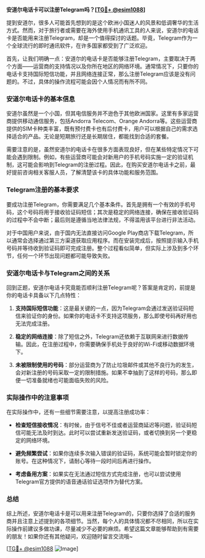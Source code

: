 **安道尔电话卡可以注册Telegram吗？[[TG💪+ @esim1088](https://t.me/s/esim1088)]**

提到安道尔，很多人可能首先想到的是这个欧洲小国迷人的风景和低调奢华的生活方式。然而，对于旅行者或需要在海外使用手机通讯工具的人来说，安道尔的电话卡是否能用来注册Telegram，却是一个值得探讨的话题。毕竟，Telegram作为一个全球流行的即时通讯软件，在许多国家都受到了广泛欢迎。

首先，让我们明确一点：安道尔的电话卡是否能够注册Telegram，主要取决于两个方面——运营商的支持情况以及你所在地区的网络环境。通常情况下，只要你的电话卡支持国际短信功能，并且网络连接正常，那么注册Telegram应该是没有问题的。不过，具体的操作流程可能会因个人情况而有所不同。

### 安道尔电话卡的基本信息

安道尔虽然是一个小国，但其电信服务并不逊色于其他欧洲国家。这里有多家运营商提供移动通信服务，包括Andorra Telecom、Orange Andorra等。这些运营商提供的SIM卡种类丰富，既有预付费卡也有后付费卡，用户可以根据自己的需求选择适合的产品。无论是短期旅行还是长期居住，都能找到合适的套餐。

需要注意的是，虽然安道尔的电话卡在很多方面表现良好，但在某些特定情况下可能会遇到限制。例如，有些运营商可能会对新用户的手机号码实施一定的验证机制，这可能会影响到Telegram的注册过程。因此，在购买安道尔电话卡之前，最好提前咨询相关客服人员，了解清楚该卡的具体功能和服务范围。

### Telegram注册的基本要求

要成功注册Telegram，你需要满足几个基本条件。首先是拥有一个有效的手机号码，这个号码将用于接收验证码短信；其次是稳定的网络连接，确保在接收验证码的过程中不会中断；最后则是遵循当地法律法规，不得滥用该平台进行非法活动。

对于中国用户来说，由于国内无法直接访问Google Play商店下载Telegram，所以通常会选择通过第三方渠道获取应用程序。而在安装完成后，按照提示输入手机号码并等待收到验证码即可完成注册。整个过程看似简单，但实际上涉及到多个环节，任何一个环节出现问题都可能导致失败。

### 安道尔电话卡与Telegram之间的关系

回到正题，安道尔电话卡究竟能否顺利注册Telegram呢？答案是肯定的，前提是你的电话卡具备以下几点特性：

1. **支持国际短信功能**：这是最关键的一点，因为Telegram会通过发送验证码短信来验证你的身份。如果你的电话卡不支持这项服务，那么即使号码再好用也无法完成注册。
   
2. **稳定的网络连接**：除了短信之外，Telegram还依赖于互联网来进行数据传输。因此，在注册过程中，你需要确保手机处于良好的Wi-Fi或移动数据环境下。

3. **未被限制使用的号码**：部分运营商为了防止垃圾邮件或其他不良行为的发生，会对新注册的号码采取一定的限制措施。如果不幸抽到了这样的号码，那么即便一切准备就绪也可能面临失败的风险。

### 实际操作中的注意事项

在实际操作中，还有一些细节需要注意，以提高注册成功率：

- **检查短信接收情况**：有时候，由于信号不佳或者运营商延迟等问题，验证码短信可能无法及时到达。此时可以尝试重新发送验证码，或者切换到另一个更稳定的网络环境。
  
- **避免频繁尝试**：如果你连续多次输入错误的验证码，系统可能会暂时锁定你的账号。在这种情况下，请耐心等待一段时间后再进行操作。

- **考虑备用方案**：如果实在无法通过短信方式完成注册，也可以尝试使用Telegram官方提供的语音通话验证选项作为替代方案。

### 总结

综上所述，安道尔电话卡是可以用来注册Telegram的，只要你选择了合适的服务商并且注意上述提到的各项细节。当然，每个人的具体情况都不尽相同，所以在实际操作前建议多做功课，尽量减少不必要的麻烦。希望这篇文章能够帮助到有需要的朋友！如果你还有其他疑问，欢迎随时留言交流哦~

[[TG💪+ @esim1088](https://t.me/s/esim1088) ![Image](https://i.postimg.cc/4NQfJmqS/Snipaste-2025-05-13-00-14-12.png)]